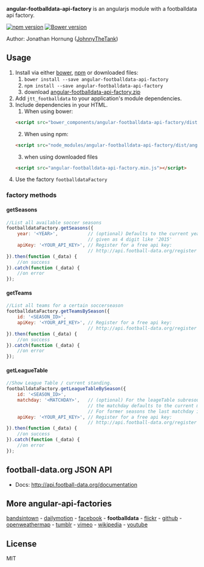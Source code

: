 **angular-footballdata-api-factory** is an angularjs module with a footballdata api factory.

[![npm version](https://badge.fury.io/js/angular-footballdata-api-factory.png)](https://badge.fury.io/js/angular-footballdata-api-factory)
[![Bower version](https://badge.fury.io/bo/angular-footballdata-api-factory.png)](https://badge.fury.io/bo/angular-footballdata-api-factory)
 
Author: Jonathan Hornung ([JohnnyTheTank](https://github.com/JohnnyTheTank))

## Usage

1. Install via either [bower](http://bower.io/), [npm](https://www.npmjs.com/) or downloaded files:
    1. `bower install --save angular-footballdata-api-factory`
    2. `npm install --save angular-footballdata-api-factory`
    3. download [angular-footballdata-api-factory.zip](https://github.com/JohnnyTheTank/angular-footballdata-api-factory/zipball/master)
2. Add `jtt_footballdata` to your application's module dependencies.
3. Include dependencies in your HTML.
    1. When using bower:
    ```html
    <script src="bower_components/angular-footballdata-api-factory/dist/angular-footballdata-api-factory.min.js"></script>
    ```
    2. When using npm:
    ```html
    <script src="node_modules/angular-footballdata-api-factory/dist/angular-footballdata-api-factory.min.js"></script>
    ```
    3. when using downloaded files
    ```html
    <script src="angular-footballdata-api-factory.min.js"></script>
    ```
4. Use the factory `footballdataFactory`


### factory methods

#### getSeasons

```js
//List all available soccer seasons
footballdataFactory.getSeasons({
    year: '<YEAR>',           // (optional) Defaults to the current year,
                              // given as 4 digit like '2015'
    apiKey: '<YOUR_API_KEY>', // Register for a free api key:
                              // http://api.football-data.org/register
}).then(function (_data) {
    //on success
}).catch(function (_data) {
    //on error
});
```

#### getTeams

```js
//List all teams for a certain soccerseason
footballdataFactory.getTeamsBySeason({
    id: '<SEASON_ID>',
    apiKey: '<YOUR_API_KEY>', // Register for a free api key:
                              // http://api.football-data.org/register
}).then(function (_data) {
    //on success
}).catch(function (_data) {
    //on error
});
```

#### getLeagueTable

```js
//Show League Table / current standing.
footballdataFactory.getLeagueTableBySeason({
    id: '<SEASON_ID>',
    matchday: '<MATCHDAY>',   // (optional) For the leageTable subresource,
                              // the matchday defaults to the current matchday.
                              // For former seasons the last matchday is taken.
    apiKey: '<YOUR_API_KEY>', // Register for a free api key:
                              // http://api.football-data.org/register
}).then(function (_data) {
    //on success
}).catch(function (_data) {
    //on error
});
```

## football-data.org JSON API

* Docs: http://api.football-data.org/documentation

## More angular-api-factories
[bandsintown](https://github.com/JohnnyTheTank/angular-bandsintown-api-factory) - [dailymotion](https://github.com/JohnnyTheTank/angular-dailymotion-api-factory) - [facebook](https://github.com/JohnnyTheTank/angular-facebook-api-factory) -  **footballdata** - [flickr](https://github.com/JohnnyTheTank/angular-flickr-api-factory) - [github](https://github.com/JohnnyTheTank/angular-github-api-factory) - [openweathermap](https://github.com/JohnnyTheTank/angular-openweathermap-api-factory) - [tumblr](https://github.com/JohnnyTheTank/angular-tumblr-api-factory) - [vimeo](https://github.com/JohnnyTheTank/angular-vimeo-api-factory) - [wikipedia](https://github.com/JohnnyTheTank/angular-wikipedia-api-factory) - [youtube](https://github.com/JohnnyTheTank/angular-youtube-api-factory)


## License

MIT